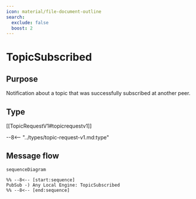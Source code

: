 ```yaml
---
icon: material/file-document-outline
search:
  exclude: false
  boost: 2
---
```


<div class="message" markdown>

# TopicSubscribed

## Purpose

 <!-- --8<-- [start:purpose] -->
Notification about a topic that was successfully subscribed at another peer.
 <!-- --8<-- [end:purpose] -->

## Type

 <!-- --8<-- [start:type] -->
[[TopicRequestV1#topicrequestv1]]

--8<-- "../types/topic-request-v1.md:type"
 <!-- --8<-- [end:type] -->

## Message flow

<!-- --8<-- [start:messages] -->
```mermaid
sequenceDiagram

%% --8<-- [start:sequence]
PubSub -) Any Local Engine: TopicSubscribed
%% --8<-- [end:sequence]
```
<!-- --8<-- [end:messages] -->

</div>
